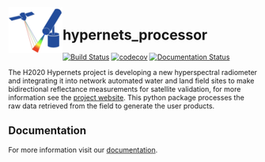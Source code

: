 <img alt="Hypernets Processor" align="left" src="docs/images/hypernets-logo.png" width=110 />

# hypernets_processor
[![Build Status](https://travis-ci.org/HYPERNETS/hypernets_processor.svg?branch=master)](https://travis-ci.org/HYPERNETS/hypernets_processor) [![codecov](https://codecov.io/gh/HYPERNETS/hypernets_processor/branch/master/graph/badge.svg)](https://codecov.io/gh/HYPERNETS/hypernets_processor) [![Documentation Status](https://readthedocs.org/projects/hypernets-processor/badge/?version=latest)](https://hypernets-processor.readthedocs.io/en/latest/?badge=latest)

The H2020 Hypernets project is developing a new hyperspectral radiometer and integrating it into network automated water and land field sites to make bidirectional reflectance measurements for satellite validation, for more information see the [project website](http://hypernets.eu/from_cms/summary). This python package processes the raw data retrieved from the field to generate the user products.

## Documentation

For more information visit our [documentation](https://hypernets-processor.readthedocs.io/en/latest/).

